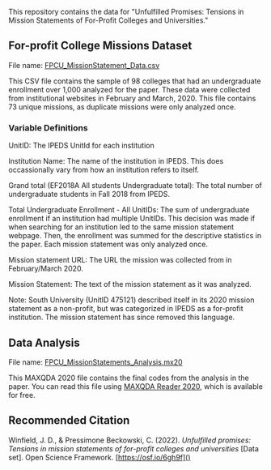 This repository contains the data for "Unfulfilled Promises: Tensions in Mission Statements of For-Profit Colleges and Universities."

## For-profit College Missions Dataset

File name: [FPCU_MissionStatement_Data.csv](https://github.com/jakedwinfield/forprofit-missions/blob/main/FPCU_MissionStatement_Data.csv)

This CSV file contains the sample of 98 colleges that had an undergraduate enrollment over 1,000 analyzed for the paper. These data were collected from institutional websites in February and March, 2020. This file contains 73 unique missions, as duplicate missions were only analyzed once.

### Variable Definitions
UnitID: The IPEDS UnitId for each institution

Institution Name: The name of the institution in IPEDS. This does occassionally vary from how an institution refers to itself.

Grand total (EF2018A All students Undergraduate total): The total number of undergraduate students in Fall 2018 from IPEDS.

Total Undergraduate Enrollment - All UnitIDs: The sum of undergraduate enrollment if an institution had multiple UnitIDs. This decision was made if when searching for an institution led to the same mission statement webpage. Then, the enrollment was summed for the descriptive statistics in the paper. Each mission statement was only analyzed once.

Mission statement URL: The URL the mission was collected from in February/March 2020. 

Mission Statement: The text of the mission statement as it was analyzed. 

Note: South University (UnitID 475121) described itself in its 2020 mission statement as a non-profit, but was categorized in IPEDS as a for-profit institution. The mission statement has since removed this language. 

## Data Analysis

File name: [FPCU_MissionStatements_Analysis.mx20](https://github.com/jakedwinfield/forprofit-missions/blob/main/FPCU_MissionStatements_Analysis.mx20)

This MAXQDA 2020 file contains the final codes from the analysis in the paper. You can read this file using [MAXQDA Reader 2020](https://www.maxqda.com/products/maxqda-reader), which is available for free.

## Recommended Citation

Winfield, J. D., & Pressimone Beckowski, C. (2022). *Unfulfilled promises: Tensions in mission statements of for-profit colleges and universities* [Data set]. Open Science Framework. [https://osf.io/6gh9f]()
